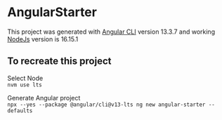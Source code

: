 # AngularStarter

This project was generated with [Angular CLI](https://github.com/angular/angular-cli) version 13.3.7 and working [NodeJs](https://nodejs.org/en/download/) version is 16.15.1



## To recreate this project
Select Node  
`nvm use lts`

Generate Angular project  
`npx --yes --package @angular/cli@v13-lts ng new angular-starter --defaults`
